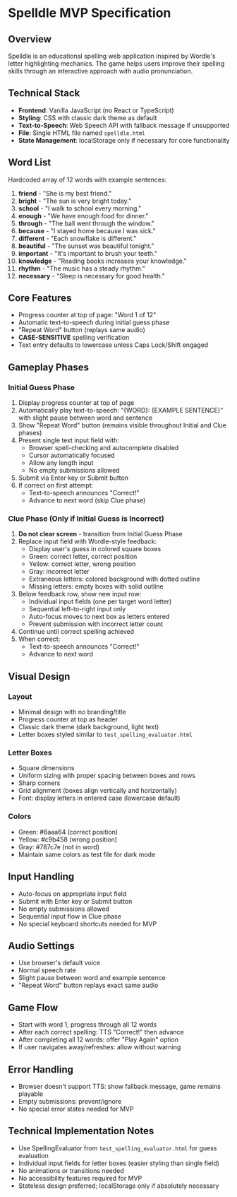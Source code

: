# Spelldle MVP Specification

## Overview
Spelldle is an educational spelling web application inspired by Wordle's letter highlighting mechanics. The game helps users improve their spelling skills through an interactive approach with audio pronunciation.

## Technical Stack
- **Frontend**: Vanilla JavaScript (no React or TypeScript)
- **Styling**: CSS with classic dark theme as default
- **Text-to-Speech**: Web Speech API with fallback message if unsupported
- **File**: Single HTML file named `spelldle.html`
- **State Management**: localStorage only if necessary for core functionality

## Word List
Hardcoded array of 12 words with example sentences:

1. **friend** - "She is my best friend."
2. **bright** - "The sun is very bright today."
3. **school** - "I walk to school every morning."
4. **enough** - "We have enough food for dinner."
5. **through** - "The ball went through the window."
6. **because** - "I stayed home because I was sick."
7. **different** - "Each snowflake is different."
8. **beautiful** - "The sunset was beautiful tonight."
9. **important** - "It's important to brush your teeth."
10. **knowledge** - "Reading books increases your knowledge."
11. **rhythm** - "The music has a steady rhythm."
12. **necessary** - "Sleep is necessary for good health."

## Core Features
- Progress counter at top of page: "Word 1 of 12"
- Automatic text-to-speech during initial guess phase
- "Repeat Word" button (replays same audio)
- **CASE-SENSITIVE** spelling verification
- Text entry defaults to lowercase unless Caps Lock/Shift engaged

## Gameplay Phases

### Initial Guess Phase
1. Display progress counter at top of page
2. Automatically play text-to-speech: "{WORD}: {EXAMPLE SENTENCE}" with slight pause between word and sentence
3. Show "Repeat Word" button (remains visible throughout Initial and Clue phases)
4. Present single text input field with:
   - Browser spell-checking and autocomplete disabled
   - Cursor automatically focused
   - Allow any length input
   - No empty submissions allowed
5. Submit via Enter key or Submit button
6. If correct on first attempt:
   - Text-to-speech announces "Correct!"
   - Advance to next word (skip Clue phase)

### Clue Phase (Only if Initial Guess is Incorrect)
1. **Do not clear screen** - transition from Initial Guess Phase
2. Replace input field with Wordle-style feedback:
   - Display user's guess in colored square boxes
   - Green: correct letter, correct position
   - Yellow: correct letter, wrong position  
   - Gray: incorrect letter
   - Extraneous letters: colored background with dotted outline
   - Missing letters: empty boxes with solid outline
3. Below feedback row, show new input row:
   - Individual input fields (one per target word letter)
   - Sequential left-to-right input only
   - Auto-focus moves to next box as letters entered
   - Prevent submission with incorrect letter count
4. Continue until correct spelling achieved
5. When correct:
   - Text-to-speech announces "Correct!"
   - Advance to next word

## Visual Design

### Layout
- Minimal design with no branding/title
- Progress counter at top as header
- Classic dark theme (dark background, light text)
- Letter boxes styled similar to `test_spelling_evaluator.html`

### Letter Boxes
- Square dimensions
- Uniform sizing with proper spacing between boxes and rows
- Sharp corners
- Grid alignment (boxes align vertically and horizontally)
- Font: display letters in entered case (lowercase default)

### Colors
- Green: #6aaa64 (correct position)
- Yellow: #c9b458 (wrong position)  
- Gray: #787c7e (not in word)
- Maintain same colors as test file for dark mode

## Input Handling
- Auto-focus on appropriate input field
- Submit with Enter key or Submit button
- No empty submissions allowed
- Sequential input flow in Clue phase
- No special keyboard shortcuts needed for MVP

## Audio Settings
- Use browser's default voice
- Normal speech rate
- Slight pause between word and example sentence
- "Repeat Word" button replays exact same audio

## Game Flow
- Start with word 1, progress through all 12 words
- After each correct spelling: TTS "Correct!" then advance
- After completing all 12 words: offer "Play Again" option
- If user navigates away/refreshes: allow without warning

## Error Handling
- Browser doesn't support TTS: show fallback message, game remains playable
- Empty submissions: prevent/ignore
- No special error states needed for MVP

## Technical Implementation Notes
- Use SpellingEvaluator from `test_spelling_evaluator.html` for guess evaluation
- Individual input fields for letter boxes (easier styling than single field)
- No animations or transitions needed
- No accessibility features required for MVP
- Stateless design preferred; localStorage only if absolutely necessary
